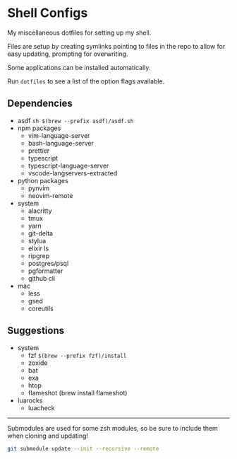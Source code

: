 # Shell Configs

My miscellaneous dotfiles for setting up my shell.

Files are setup by creating symlinks pointing to files in the repo to allow for
easy updating, prompting for overwriting.

Some applications can be installed automatically.

Run `dotfiles` to see a list of the option flags available.

## Dependencies

- asdf `sh $(brew --prefix asdf)/asdf.sh`
- npm packages
  - vim-language-server
  - bash-language-server
  - prettier
  - typescript
  - typescript-language-server
  - vscode-langservers-extracted
- python packages
  - pynvim
  - neovim-remote
- system
  - alacritty
  - tmux
  - yarn
  - git-delta
  - stylua
  - elixir ls
  - ripgrep
  - postgres/psql
  - pgformatter
  - github cli
- mac
  - less
  - gsed
  - coreutils

## Suggestions

- system
  - fzf `$(brew --prefix fzf)/install`
  - zoxide
  - bat
  - exa
  - htop
  - flameshot (brew install flameshot)
- luarocks
  - luacheck

---

Submodules are used for some zsh modules, so be sure to include them when cloning and updating!

```sh
git submodule update --init --recursive --remote
```
